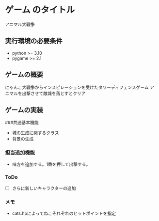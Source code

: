 # ゲーム のタイトル
アニマル大戦争
## 実行環境の必要条件
* python >= 3.10
* pygame >= 2.1

## ゲームの概要
にゃんこ大戦争からインスピレーションを受けたタワーディフェンスゲーム
アニマルを出撃させて敵城を落とすとクリア

## ゲームの実装
###共通基本機能
* 城の生成に関するクラス
* 背景の生成
### 担当追加機能
* 味方を追加する。1番を押して出撃する。
### ToDo
- [ ] さらに新しいキャラクターの追加
### メモ
* cats.hpによってねこそれぞれのヒットポイントを指定
